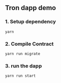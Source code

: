 ## Tron dapp demo

### 1. Setup dependency
```
yarn
```

### 2. Compile Contract
```
yarn run migrate
```

### 3. run the dapp
```
yarn run start
```
